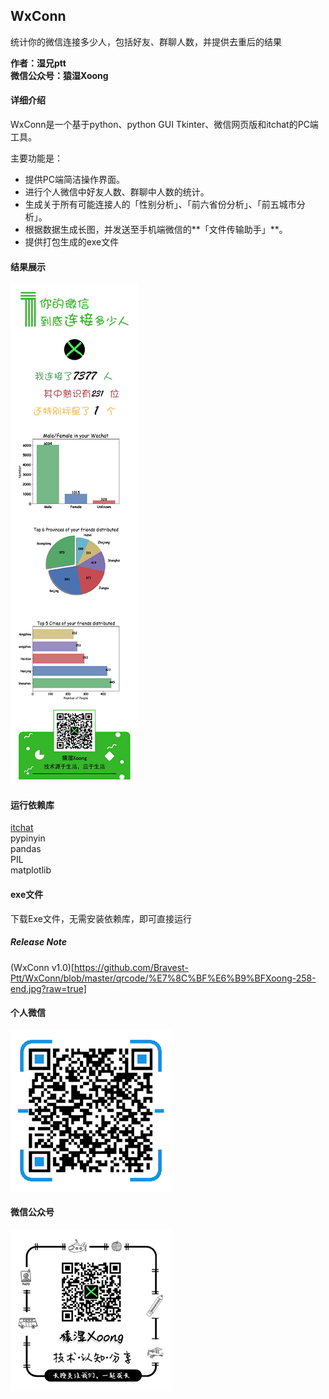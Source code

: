 ## WxConn
统计你的微信连接多少人，包括好友、群聊人数，并提供去重后的结果

**作者：湿兄ptt**</br>
**微信公众号：猿湿Xoong**

#### 详细介绍
WxConn是一个基于python、python GUI Tkinter、微信网页版和itchat的PC端工具。

主要功能是：
* 提供PC端简洁操作界面。
* 进行个人微信中好友人数、群聊中人数的统计。
* 生成关于所有可能连接人的「性别分析」、「前六省份分析」、「前五城市分析」。
* 根据数据生成长图，并发送至手机端微信的**「文件传输助手」**。
* 提供打包生成的exe文件

#### 结果展示
![](https://github.com/Bravest-Ptt/WxConn/blob/master/result/result_little.jpg?raw=true)

#### 运行依赖库
[itchat](https://github.com/littlecodersh/ItChat)</br>
pypinyin</br>
pandas</br>
PIL</br>
matplotlib</br>

#### exe文件
下载Exe文件，无需安装依赖库，即可直接运行

##### Release Note
(WxConn v1.0)[https://github.com/Bravest-Ptt/WxConn/blob/master/qrcode/%E7%8C%BF%E6%B9%BFXoong-258-end.jpg?raw=true]

#### 个人微信
![](https://github.com/Bravest-Ptt/WxConn/blob/master/qrcode/%E4%B8%AA%E4%BA%BA%E5%BE%AE%E4%BF%A1-258.png?raw=true)

#### 微信公众号
![](https://github.com/Bravest-Ptt/WxConn/blob/master/qrcode/%E7%8C%BF%E6%B9%BFXoong-258-end.jpg?raw=true)
